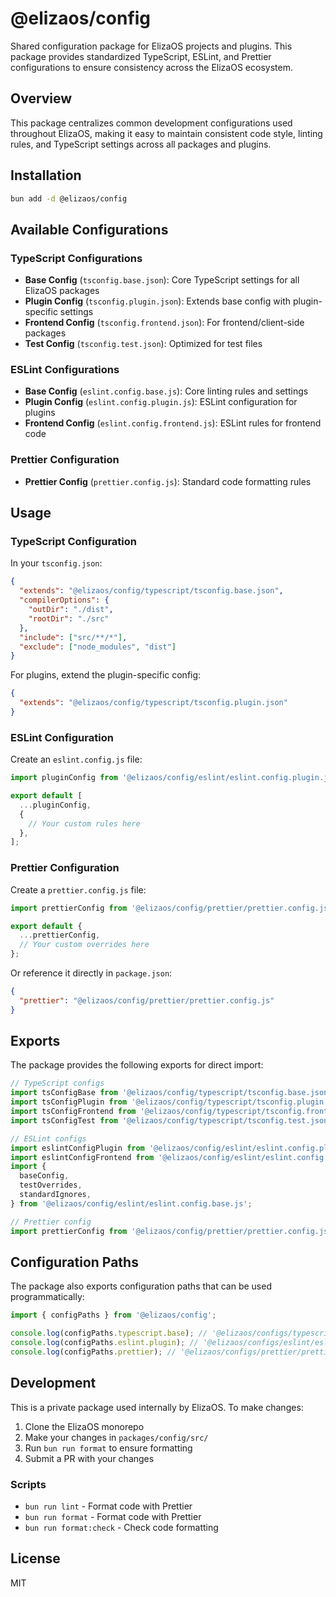 # @elizaos/config

Shared configuration package for ElizaOS projects and plugins. This package provides standardized TypeScript, ESLint, and Prettier configurations to ensure consistency across the ElizaOS ecosystem.

## Overview

This package centralizes common development configurations used throughout ElizaOS, making it easy to maintain consistent code style, linting rules, and TypeScript settings across all packages and plugins.

## Installation

```bash
bun add -d @elizaos/config
```

## Available Configurations

### TypeScript Configurations

- **Base Config** (`tsconfig.base.json`): Core TypeScript settings for all ElizaOS packages
- **Plugin Config** (`tsconfig.plugin.json`): Extends base config with plugin-specific settings
- **Frontend Config** (`tsconfig.frontend.json`): For frontend/client-side packages
- **Test Config** (`tsconfig.test.json`): Optimized for test files

### ESLint Configurations

- **Base Config** (`eslint.config.base.js`): Core linting rules and settings
- **Plugin Config** (`eslint.config.plugin.js`): ESLint configuration for plugins
- **Frontend Config** (`eslint.config.frontend.js`): ESLint rules for frontend code

### Prettier Configuration

- **Prettier Config** (`prettier.config.js`): Standard code formatting rules

## Usage

### TypeScript Configuration

In your `tsconfig.json`:

```json
{
  "extends": "@elizaos/config/typescript/tsconfig.base.json",
  "compilerOptions": {
    "outDir": "./dist",
    "rootDir": "./src"
  },
  "include": ["src/**/*"],
  "exclude": ["node_modules", "dist"]
}
```

For plugins, extend the plugin-specific config:

```json
{
  "extends": "@elizaos/config/typescript/tsconfig.plugin.json"
}
```

### ESLint Configuration

Create an `eslint.config.js` file:

```javascript
import pluginConfig from '@elizaos/config/eslint/eslint.config.plugin.js';

export default [
  ...pluginConfig,
  {
    // Your custom rules here
  },
];
```

### Prettier Configuration

Create a `prettier.config.js` file:

```javascript
import prettierConfig from '@elizaos/config/prettier/prettier.config.js';

export default {
  ...prettierConfig,
  // Your custom overrides here
};
```

Or reference it directly in `package.json`:

```json
{
  "prettier": "@elizaos/config/prettier/prettier.config.js"
}
```

## Exports

The package provides the following exports for direct import:

```javascript
// TypeScript configs
import tsConfigBase from '@elizaos/config/typescript/tsconfig.base.json';
import tsConfigPlugin from '@elizaos/config/typescript/tsconfig.plugin.json';
import tsConfigFrontend from '@elizaos/config/typescript/tsconfig.frontend.json';
import tsConfigTest from '@elizaos/config/typescript/tsconfig.test.json';

// ESLint configs
import eslintConfigPlugin from '@elizaos/config/eslint/eslint.config.plugin.js';
import eslintConfigFrontend from '@elizaos/config/eslint/eslint.config.frontend.js';
import {
  baseConfig,
  testOverrides,
  standardIgnores,
} from '@elizaos/config/eslint/eslint.config.base.js';

// Prettier config
import prettierConfig from '@elizaos/config/prettier/prettier.config.js';
```

## Configuration Paths

The package also exports configuration paths that can be used programmatically:

```javascript
import { configPaths } from '@elizaos/config';

console.log(configPaths.typescript.base); // '@elizaos/configs/typescript/tsconfig.base.json'
console.log(configPaths.eslint.plugin); // '@elizaos/configs/eslint/eslint.config.plugin.js'
console.log(configPaths.prettier); // '@elizaos/configs/prettier/prettier.config.js'
```

## Development

This is a private package used internally by ElizaOS. To make changes:

1. Clone the ElizaOS monorepo
2. Make your changes in `packages/config/src/`
3. Run `bun run format` to ensure formatting
4. Submit a PR with your changes

### Scripts

- `bun run lint` - Format code with Prettier
- `bun run format` - Format code with Prettier
- `bun run format:check` - Check code formatting

## License

MIT
